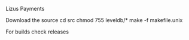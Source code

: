Lizus Payments

Download the source
cd src
chmod 755 leveldb/*
make -f makefile.unix

For builds check releases